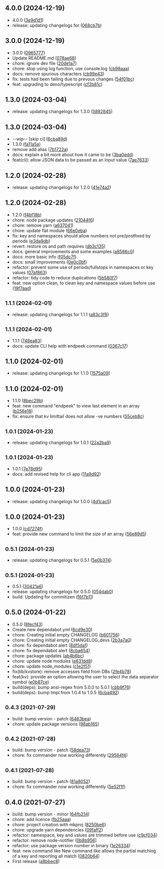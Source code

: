 ## 4.0.0 (2024-12-19)

* 4.0.0 ([3e9d1d1](https://github.com/27escape/kvstore/commit/3e9d1d1))
* release: updating changelogs for ([068cb7b](https://github.com/27escape/kvstore/commit/068cb7b))



## 3.0.0 (2024-12-19)

* 3.0.0 ([0965777](https://github.com/27escape/kvstore/commit/0965777))
* Update README.md ([078ae68](https://github.com/27escape/kvstore/commit/078ae68))
* chore: ignore dev file ([20de1a7](https://github.com/27escape/kvstore/commit/20de1a7))
* chore: stop using log function, use console.log ([cb98aaa](https://github.com/27escape/kvstore/commit/cb98aaa))
* docs: remove spurious characters ([cb99e43](https://github.com/27escape/kvstore/commit/cb99e43))
* fix: tests had been failing due to prevous changes ([54f01bc](https://github.com/27escape/kvstore/commit/54f01bc))
* feat: upgrading to deno/typescript ([cf2b81c](https://github.com/27escape/kvstore/commit/cf2b81c))



## 1.3.0 (2024-03-04)

* release: updating changelogs for 1.3.0 ([5892845](https://github.com/27escape/kvstore/commit/5892845))



## 1.3.0 (2024-03-04)

* --wip-- [skip ci] ([6cba89d](https://github.com/27escape/kvstore/commit/6cba89d))
* 1.3.0 ([fa11a5a](https://github.com/27escape/kvstore/commit/fa11a5a))
* remove add alias ([7b1722a](https://github.com/27escape/kvstore/commit/7b1722a))
* docs: explain a bit more about how it came to be ([3ba0edd](https://github.com/27escape/kvstore/commit/3ba0edd))
* feat(cli): allow JSON data to be passed as an input value ([7ae7633](https://github.com/27escape/kvstore/commit/7ae7633))



## 1.2.0 (2024-02-28)

* release: updating changelogs for 1.2.0 ([41e74a2](https://github.com/27escape/kvstore/commit/41e74a2))



## 1.2.0 (2024-02-28)

* 1.2.0 ([f4bf18b](https://github.com/27escape/kvstore/commit/f4bf18b))
* chore: node package updates ([21044f6](https://github.com/27escape/kvstore/commit/21044f6))
* chore: remove yarn ([a637041](https://github.com/27escape/kvstore/commit/a637041))
* chore: update flat module ([66e0eba](https://github.com/27escape/kvstore/commit/66e0eba))
* fix: key and namespaces should allow numbers not pre/postfixed by periods ([e3da9db](https://github.com/27escape/kvstore/commit/e3da9db))
* revert: restore os and path requires ([db3c135](https://github.com/27escape/kvstore/commit/db3c135))
* docs: general improvements and some examples ([a8566c0](https://github.com/27escape/kvstore/commit/a8566c0))
* docs: more basic info ([f05dc7f](https://github.com/27escape/kvstore/commit/f05dc7f))
* docs: small improvements ([0e0c0bf](https://github.com/27escape/kvstore/commit/0e0c0bf))
* refactor: prevent some use of periods/fullstops in namespaces or key values ([07af863](https://github.com/27escape/kvstore/commit/07af863))
* refactor: tidy code to reduce duplications ([5b580f7](https://github.com/27escape/kvstore/commit/5b580f7))
* feat: new option clean, to clean key and namespace values before use ([19f7aad](https://github.com/27escape/kvstore/commit/19f7aad))



## <small>1.1.1 (2024-02-01)</small>

* release: updating changelogs for 1.1.1 ([a83c3f9](https://github.com/27escape/kvstore/commit/a83c3f9))



## <small>1.1.1 (2024-02-01)</small>

* 1.1.1 ([748ea83](https://github.com/27escape/kvstore/commit/748ea83))
* docs: update CLI help with endpeek command ([0367c17](https://github.com/27escape/kvstore/commit/0367c17))



## 1.1.0 (2024-02-01)

* release: updating changelogs for 1.1.0 ([1575a09](https://github.com/27escape/kvstore/commit/1575a09))



## 1.1.0 (2024-02-01)

* 1.1.0 ([8bec29b](https://github.com/27escape/kvstore/commit/8bec29b))
* feat: new command "endpeek" to view last element in an array ([b256e18](https://github.com/27escape/kvstore/commit/b256e18))
* fix: ensure that kv limittail does not allow -ve numbers ([55ceb8c](https://github.com/27escape/kvstore/commit/55ceb8c))



## <small>1.0.1 (2024-01-23)</small>

* release: updating changelogs for 1.0.1 ([22a2ba9](https://github.com/27escape/kvstore/commit/22a2ba9))



## <small>1.0.1 (2024-01-23)</small>

* 1.0.1 ([7e78d95](https://github.com/27escape/kvstore/commit/7e78d95))
* docs: add revised help for cli app ([11a9d92](https://github.com/27escape/kvstore/commit/11a9d92))



## 1.0.0 (2024-01-23)

* release: updating changelogs for 1.0.0 ([4d1cac5](https://github.com/27escape/kvstore/commit/4d1cac5))



## 1.0.0 (2024-01-23)

* 1.0.0 ([cd7274f](https://github.com/27escape/kvstore/commit/cd7274f))
* feat: provide new command to limit the size of an array ([56e89d5](https://github.com/27escape/kvstore/commit/56e89d5))



## <small>0.5.1 (2024-01-23)</small>

* release: updating changelogs for 0.5.1 ([5e0b374](https://github.com/27escape/kvstore/commit/5e0b374))



## <small>0.5.1 (2024-01-23)</small>

* 0.5.1 ([30421a6](https://github.com/27escape/kvstore/commit/30421a6))
* release: updating changelogs for 0.5.0 ([054dab0](https://github.com/27escape/kvstore/commit/054dab0))
* build: Updating for commitizen ([f6f7b11](https://github.com/27escape/kvstore/commit/f6f7b11))



## 0.5.0 (2024-01-22)

* 0.5.0 ([8fecf43](https://github.com/27escape/kvstore/commit/8fecf43))
* Create new dependabot.yml ([6cd9e30](https://github.com/27escape/kvstore/commit/6cd9e30))
* chore: Creating initial empty CHANGELOG ([b601756](https://github.com/27escape/kvstore/commit/b601756))
* chore: Creating initial empty CHANGELOG_devs ([2b3a7a0](https://github.com/27escape/kvstore/commit/2b3a7a0))
* chore: fix dependabot alert ([8df5da1](https://github.com/27escape/kvstore/commit/8df5da1))
* chore: fix dependabot alert ([8cba654](https://github.com/27escape/kvstore/commit/8cba654))
* chore: package updates ([ab4b6bc](https://github.com/27escape/kvstore/commit/ab4b6bc))
* chore: update node modules ([e631dd8](https://github.com/27escape/kvstore/commit/e631dd8))
* chore: update node_modules ([c1e2f51](https://github.com/27escape/kvstore/commit/c1e2f51))
* fix(lib/kvstore): remove accesses field from DBs ([2fe4b78](https://github.com/27escape/kvstore/commit/2fe4b78))
* feat(kv): provide an option allowing the user to select the data separator symbol ([e0b87ce](https://github.com/27escape/kvstore/commit/e0b87ce))
* build(deps): bump ansi-regex from 5.0.0 to 5.0.1 ([cbb9f76](https://github.com/27escape/kvstore/commit/cbb9f76))
* build(deps): bump tmpl from 1.0.4 to 1.0.5 ([6cba492](https://github.com/27escape/kvstore/commit/6cba492))



## <small>0.4.3 (2021-07-29)</small>

* build: bump version - patch ([6463bea](https://github.com/27escape/kvstore/commit/6463bea))
* chore: update package versions ([98ab165](https://github.com/27escape/kvstore/commit/98ab165))



## <small>0.4.2 (2021-07-28)</small>

* build: bump version - patch ([58dea73](https://github.com/27escape/kvstore/commit/58dea73))
* chore: fix commander now working differently ([29564f4](https://github.com/27escape/kvstore/commit/29564f4))



## <small>0.4.1 (2021-07-28)</small>

* build: bump version - patch ([81a8052](https://github.com/27escape/kvstore/commit/81a8052))
* chore: fix commander now working differently ([5e52f1f](https://github.com/27escape/kvstore/commit/5e52f1f))



## 0.4.0 (2021-07-27)

* build: bump version - minor ([64fb214](https://github.com/27escape/kvstore/commit/64fb214))
* chore: add licence ([fb25aaa](https://github.com/27escape/kvstore/commit/fb25aaa))
* chore: project creation with mkproj ([8250be6](https://github.com/27escape/kvstore/commit/8250be6))
* chore: upgrade yarn dependencies ([09faff2](https://github.com/27escape/kvstore/commit/09faff2))
* refactor: namespace, key and values are trimmed before use ([c9cf034](https://github.com/27escape/kvstore/commit/c9cf034))
* refactor: remove node-notifier ([0b8b956](https://github.com/27escape/kvstore/commit/0b8b956))
* refactor: use package version number in binary ([1e26334](https://github.com/27escape/kvstore/commit/1e26334))
* feat: new command like New command like allows the partial matching of a key and reporting all match ([0820b64](https://github.com/27escape/kvstore/commit/0820b64))
* First release ([a8bbec8](https://github.com/27escape/kvstore/commit/a8bbec8))



